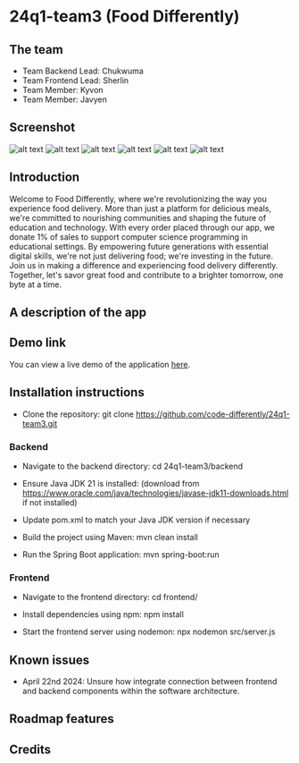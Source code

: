 # 24q1-team3  (Food Differently) 
## The team
    
* Team Backend Lead: Chukwuma
* Team Frontend Lead: Sherlin
* Team Member: Kyvon
* Team Member: Javyen 

    
## Screenshot

![alt text](../24q1-team3/FDScreenShots/AboutUs.png)
![alt text](../24q1-team3/FDScreenShots/ContactUs.png)
![alt text](../24q1-team3/FDScreenShots/FrontBottom.png)
![alt text](../24q1-team3/FDScreenShots/FrontMiddle.png)
![alt text](../24q1-team3/FDScreenShots/FrontTop.png)
![alt text](../24q1-team3/FDScreenShots/Nearby.png)

## Introduction

Welcome to Food Differently, where we're revolutionizing the way you experience food delivery. More than just a platform for delicious meals, we're committed to nourishing communities and shaping the future of education and technology. With every order placed through our app, we donate 1% of sales to support computer science programming in educational settings. By empowering future generations with essential digital skills, we're not just delivering food; we're investing in the future. Join us in making a difference and experiencing food delivery differently. Together, let's savor great food and contribute to a brighter tomorrow, one byte at a time.

## A description of the app




## Demo link

You can view a live demo of the application [here](https://fooddifferently.netlify.app).

## Installation instructions

- Clone the repository:
git clone https://github.com/code-differently/24q1-team3.git

### Backend

- Navigate to the backend directory:
cd 24q1-team3/backend

- Ensure Java JDK 21 is installed: (download from https://www.oracle.com/java/technologies/javase-jdk11-downloads.html if not installed)

- Update pom.xml to match your Java JDK version if necessary

- Build the project using Maven:
mvn clean install

- Run the Spring Boot application:
mvn spring-boot:run


### Frontend

- Navigate to the frontend directory:
cd frontend/

- Install dependencies using npm:
npm install

- Start the frontend server using nodemon:
npx nodemon src/server.js


## Known issues

* April 22nd 2024: Unsure how integrate connection between frontend and backend components within the software architecture.
  
## Roadmap features

## Credits 
